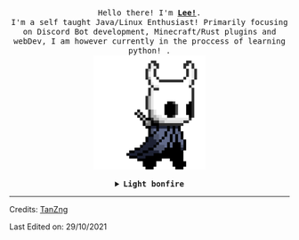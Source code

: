 <p align="center">
  <br>
  <samp>
    Hello there! I'm <b><a rel="nofollow noopener noreferrer" target="_blank" href="https://projectsafehaven.net">Lee!</a></b>.
    <br>I'm a self taught Java/Linux Enthusiast! Primarily focusing on Discord Bot development, Minecraft/Rust plugins and webDev, I am however currently in the proccess of learning python!  .<br>

</samp>

  <img src="https://raw.githubusercontent.com/TanZng/TanZng/master/assets/hollor_knight3.gif" width="200"/>

</p>


<details align="center">

<summary> <b> <samp> Light bonfire </samp></b></summary>
<samp>
 <b><h2 style="color: #fc6203">B O N F I R E &nbsp; L I T !</h2> </b>

<img src="https://raw.githubusercontent.com/TanZng/TanZng/master/assets/bonefire.gif" width="200"/>

Current Project: <a href="https://github.com/TheRealLoneLee/sussybaka">Q.U.E.E.F Quick Unix Email Exploit Finder.</a>

<p align="center">
  <!---<a rel="nofollow noopener noreferrer" target="_blank" href="https://www.linkedin.com/in/tania-r-zuniga/">
  <img src="https://raw.githubusercontent.com/TanZng/TanZng/master/assets/linkedin.png" width="30px" alt="LinkedIn"></a> --->
  &nbsp; 
  &nbsp;
  <a rel="nofollow noopener noreferrer" target="_blank" href="https://twitter.com/TheRealLoneLee">
  <img src="https://raw.githubusercontent.com/TanZng/TanZng/master/assets/twitter.png" width="30px" alt="Twitter"></a>
  &nbsp; 
  &nbsp;
  <a rel="nofollow noopener noreferrer" target="_blank" href="https://www.youtube.com/channel/UCoNVHeY616vfZYgGhJzCIIA">
  <img src="https://raw.githubusercontent.com/TanZng/TanZng/master/assets/youtube.png" width="30px" alt="YouTube"></a>
  &nbsp;
  &nbsp;
  <a rel="nofollow noopener noreferrer" target="_blank" href="https://www.twitch.tv/tehreallonelee">
  <img src="https://banner2.cleanpng.com/20180408/pcq/kisspng-twitch-logo-streaming-media-computer-icons-gambit-5aca5ff060fbd8.0208805115232122723973.jpg" width="23px" alt="Secret"></a>
</p> 


</samp>
</details>

----
Credits: [TanZng](https://github.com/TanZng)

Last Edited on: 29/10/2021

